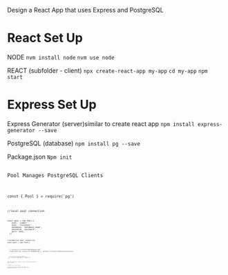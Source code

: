 Design a React App that uses Express and PostgreSQL

React Set Up
===========

NODE
`nvm install node`
`nvm use node`


REACT (subfolder - client)
`npx create-react-app my-app`
`cd my-app`
`npm start`




Express Set Up
============

Express Generator (server)similar to create react app
`npm install express-generator --save`


PostgreSQL (database)
`npm install pg --save`


Package.json 
`Npm init`

<code>
Pool Manages PostgreSQL Clients
  <code>  
    
  <code>  
const { Pool } = require('pg')
<code>

<code>
//local psql connection
<code>

<code>
const pool = new Pool({
    user: 'codetl',
    host: 'localhost',
    database: 'database_name',
    password: 'password',
    port: 5432,
  })

<code>
//production psql connection
const pool = new Pool({
<code>

<code>
   // 'postgres://localhost:5432/database_name'
   connectionString: process.env.DATABASE_URL || 'postgres://localhost:5432/eventonicaroutes',
<code>   
   
 <code>  
   // Use SSL but only in production
   ssl: process.env.NODE_ENV === 'production'
 });
<code>


Check the package.json to make sure start location path matches the server location


<code>
"scripts": {
     "start": "node folder/file.ext",
<code>



In this app you will be able to: 
-add DB tables to Postgres;
-add routes to Express that interact with the DB;
-add components to React that calls the Express APIs
